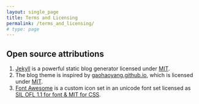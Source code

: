```yaml
---
layout: single_page
title: Terms and Licensing
permalink: /terms_and_licensing/
# type: page
---
```


## Open source attributions

1. [Jekyll](https://jekyllrb.com/) is a powerful static blog generator licensed under [MIT](https://github.com/jekyll/jekyll/blob/master/LICENSE).
1. The blog theme is inspired by [gaohaoyang.github.io](https://github.com/Gaohaoyang/gaohaoyang.github.io), which is licensed under [MIT](https://github.com/jekyll/jekyll/blob/master/LICENSE).
1. [Font Awesome](http://fontawesome.com/) is a custom icon set in an unicode font set licensed as [SIL OFL 1.1 for font & MIT for CSS](http://fontawesome.io/license).
